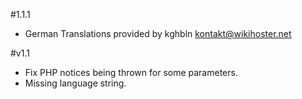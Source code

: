 #1.1.1
* German Translations provided by kghbln <kontakt@wikihoster.net>

#v1.1
* Fix PHP notices being thrown for some parameters.
* Missing language string.